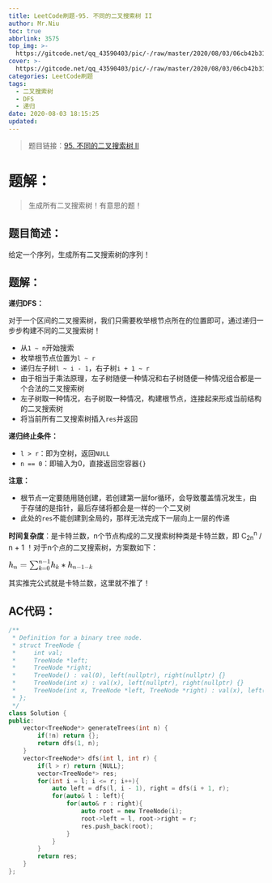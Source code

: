 ```yaml
---
title: LeetCode刷题-95. 不同的二叉搜索树 II
author: Mr.Niu
toc: true
abbrlink: 3575
top_img: >-
  https://gitcode.net/qq_43590403/pic/-/raw/master/2020/08/03/06cb42b3145cd9442359446004c0d14e.png
cover: >-
  https://gitcode.net/qq_43590403/pic/-/raw/master/2020/08/03/06cb42b3145cd9442359446004c0d14e.png
categories: LeetCode刷题
tags:
  - 二叉搜索树
  - DFS
  - 递归
date: 2020-08-03 18:15:25
updated:
---
```








> 题目链接：[95. 不同的二叉搜索树 II]( https://leetcode-cn.com/problems/unique-binary-search-trees-ii/)



# 题解：



> 生成所有二叉搜索树！有意思的题！



## 题目简述：

给定一个序列，生成所有二叉搜索树的序列！

## 题解：



**递归DFS：**

对于一个区间的二叉搜索树，我们只需要枚举根节点所在的位置即可，通过递归一步步构建不同的二叉搜索树！

- 从`1 ~ n`开始搜索
- 枚举根节点位置为`l ~ r`
- 递归左子树`l ~ i - 1`，右子树`i + 1 ~ r`
- 由于相当于乘法原理，左子树随便一种情况和右子树随便一种情况组合都是一个合法的二叉搜索树
- 左子树取一种情况，右子树取一种情况，构建根节点，连接起来形成当前结构的二叉搜索树
- 将当前所有二叉搜索树插入`res`并返回



**递归终止条件：**

- `l > r`：即为空树，返回`NULL`
- `n == 0`：即输入为0，直接返回空容器`{}`



**注意：**

- 根节点一定要随用随创建，若创建第一层for循环，会导致覆盖情况发生，由于存储的是指针，最后存储将都会是一样的一个二叉树
- 此处的`res`不能创建到全局的，那样无法完成下一层向上一层的传递





**时间复杂度**：是卡特兰数，n个节点构成的二叉搜索树种类是卡特兰数，即 C<sub>2n</sub><sup>n</sup> / n + 1 ！对于n个点的二叉搜索树，方案数如下：



<svg xmlns="http://www.w3.org/2000/svg" width="21.785ex" height="2.922ex" viewBox="0 -948 9629.1 1291.3" xmlns:xlink="http://www.w3.org/1999/xlink" aria-hidden="true" style=""><defs><path id="MJX-130-TEX-I-210E" d="M137 683Q138 683 209 688T282 694Q294 694 294 685Q294 674 258 534Q220 386 220 383Q220 381 227 388Q288 442 357 442Q411 442 444 415T478 336Q478 285 440 178T402 50Q403 36 407 31T422 26Q450 26 474 56T513 138Q516 149 519 151T535 153Q555 153 555 145Q555 144 551 130Q535 71 500 33Q466 -10 419 -10H414Q367 -10 346 17T325 74Q325 90 361 192T398 345Q398 404 354 404H349Q266 404 205 306L198 293L164 158Q132 28 127 16Q114 -11 83 -11Q69 -11 59 -2T48 16Q48 30 121 320L195 616Q195 629 188 632T149 637H128Q122 643 122 645T124 664Q129 683 137 683Z"></path><path id="MJX-130-TEX-I-1D45B" d="M21 287Q22 293 24 303T36 341T56 388T89 425T135 442Q171 442 195 424T225 390T231 369Q231 367 232 367L243 378Q304 442 382 442Q436 442 469 415T503 336T465 179T427 52Q427 26 444 26Q450 26 453 27Q482 32 505 65T540 145Q542 153 560 153Q580 153 580 145Q580 144 576 130Q568 101 554 73T508 17T439 -10Q392 -10 371 17T350 73Q350 92 386 193T423 345Q423 404 379 404H374Q288 404 229 303L222 291L189 157Q156 26 151 16Q138 -11 108 -11Q95 -11 87 -5T76 7T74 17Q74 30 112 180T152 343Q153 348 153 366Q153 405 129 405Q91 405 66 305Q60 285 60 284Q58 278 41 278H27Q21 284 21 287Z"></path><path id="MJX-130-TEX-N-3D" d="M56 347Q56 360 70 367H707Q722 359 722 347Q722 336 708 328L390 327H72Q56 332 56 347ZM56 153Q56 168 72 173H708Q722 163 722 153Q722 140 707 133H70Q56 140 56 153Z"></path><path id="MJX-130-TEX-SO-2211" d="M61 748Q64 750 489 750H913L954 640Q965 609 976 579T993 533T999 516H979L959 517Q936 579 886 621T777 682Q724 700 655 705T436 710H319Q183 710 183 709Q186 706 348 484T511 259Q517 250 513 244L490 216Q466 188 420 134T330 27L149 -187Q149 -188 362 -188Q388 -188 436 -188T506 -189Q679 -189 778 -162T936 -43Q946 -27 959 6H999L913 -249L489 -250Q65 -250 62 -248Q56 -246 56 -239Q56 -234 118 -161Q186 -81 245 -11L428 206Q428 207 242 462L57 717L56 728Q56 744 61 748Z"></path><path id="MJX-130-TEX-N-2212" d="M84 237T84 250T98 270H679Q694 262 694 250T679 230H98Q84 237 84 250Z"></path><path id="MJX-130-TEX-N-31" d="M213 578L200 573Q186 568 160 563T102 556H83V602H102Q149 604 189 617T245 641T273 663Q275 666 285 666Q294 666 302 660V361L303 61Q310 54 315 52T339 48T401 46H427V0H416Q395 3 257 3Q121 3 100 0H88V46H114Q136 46 152 46T177 47T193 50T201 52T207 57T213 61V578Z"></path><path id="MJX-130-TEX-I-1D458" d="M121 647Q121 657 125 670T137 683Q138 683 209 688T282 694Q294 694 294 686Q294 679 244 477Q194 279 194 272Q213 282 223 291Q247 309 292 354T362 415Q402 442 438 442Q468 442 485 423T503 369Q503 344 496 327T477 302T456 291T438 288Q418 288 406 299T394 328Q394 353 410 369T442 390L458 393Q446 405 434 405H430Q398 402 367 380T294 316T228 255Q230 254 243 252T267 246T293 238T320 224T342 206T359 180T365 147Q365 130 360 106T354 66Q354 26 381 26Q429 26 459 145Q461 153 479 153H483Q499 153 499 144Q499 139 496 130Q455 -11 378 -11Q333 -11 305 15T277 90Q277 108 280 121T283 145Q283 167 269 183T234 206T200 217T182 220H180Q168 178 159 139T145 81T136 44T129 20T122 7T111 -2Q98 -11 83 -11Q66 -11 57 -1T48 16Q48 26 85 176T158 471L195 616Q196 629 188 632T149 637H144Q134 637 131 637T124 640T121 647Z"></path><path id="MJX-130-TEX-N-30" d="M96 585Q152 666 249 666Q297 666 345 640T423 548Q460 465 460 320Q460 165 417 83Q397 41 362 16T301 -15T250 -22Q224 -22 198 -16T137 16T82 83Q39 165 39 320Q39 494 96 585ZM321 597Q291 629 250 629Q208 629 178 597Q153 571 145 525T137 333Q137 175 145 125T181 46Q209 16 250 16Q290 16 318 46Q347 76 354 130T362 333Q362 478 354 524T321 597Z"></path><path id="MJX-130-TEX-N-2217" d="M229 286Q216 420 216 436Q216 454 240 464Q241 464 245 464T251 465Q263 464 273 456T283 436Q283 419 277 356T270 286L328 328Q384 369 389 372T399 375Q412 375 423 365T435 338Q435 325 425 315Q420 312 357 282T289 250L355 219L425 184Q434 175 434 161Q434 146 425 136T401 125Q393 125 383 131T328 171L270 213Q283 79 283 63Q283 53 276 44T250 35Q231 35 224 44T216 63Q216 80 222 143T229 213L171 171Q115 130 110 127Q106 124 100 124Q87 124 76 134T64 161Q64 166 64 169T67 175T72 181T81 188T94 195T113 204T138 215T170 230T210 250L74 315Q65 324 65 338Q65 353 74 363T98 374Q106 374 116 368T171 328L229 286Z"></path></defs><g stroke="currentColor" fill="currentColor" stroke-width="0" transform="matrix(1 0 0 -1 0 0)"><g data-mml-node="math"><g data-mml-node="msub"><g data-mml-node="mi"><use xlink:href="#MJX-130-TEX-I-210E"></use></g><g data-mml-node="TeXAtom" transform="translate(576, -150) scale(0.707)" data-mjx-texclass="ORD"><g data-mml-node="mi"><use xlink:href="#MJX-130-TEX-I-1D45B"></use></g></g></g><g data-mml-node="mo" transform="translate(1328, 0)"><use xlink:href="#MJX-130-TEX-N-3D"></use></g><g data-mml-node="TeXAtom" data-mjx-texclass="ORD" transform="translate(2383.8, 0)"><g data-mml-node="mstyle"><g data-mml-node="munderover"><g data-mml-node="mo"><use xlink:href="#MJX-130-TEX-SO-2211"></use></g><g data-mml-node="TeXAtom" transform="translate(1056, 477.1) scale(0.707)" data-mjx-texclass="ORD"><g data-mml-node="mi"><use xlink:href="#MJX-130-TEX-I-1D45B"></use></g><g data-mml-node="mo" transform="translate(600, 0)"><use xlink:href="#MJX-130-TEX-N-2212"></use></g><g data-mml-node="mn" transform="translate(1378, 0)"><use xlink:href="#MJX-130-TEX-N-31"></use></g></g><g data-mml-node="TeXAtom" transform="translate(1056, -285.4) scale(0.707)" data-mjx-texclass="ORD"><g data-mml-node="mi"><use xlink:href="#MJX-130-TEX-I-1D458"></use></g><g data-mml-node="mo" transform="translate(521, 0)"><use xlink:href="#MJX-130-TEX-N-3D"></use></g><g data-mml-node="mn" transform="translate(1299, 0)"><use xlink:href="#MJX-130-TEX-N-30"></use></g></g></g></g></g><g data-mml-node="msub" transform="translate(4817.8, 0)"><g data-mml-node="mi"><use xlink:href="#MJX-130-TEX-I-210E"></use></g><g data-mml-node="TeXAtom" transform="translate(576, -150) scale(0.707)" data-mjx-texclass="ORD"><g data-mml-node="mi"><use xlink:href="#MJX-130-TEX-I-1D458"></use></g></g></g><g data-mml-node="mo" transform="translate(6034.4, 0)"><use xlink:href="#MJX-130-TEX-N-2217"></use></g><g data-mml-node="msub" transform="translate(6756.6, 0)"><g data-mml-node="mi"><use xlink:href="#MJX-130-TEX-I-210E"></use></g><g data-mml-node="TeXAtom" transform="translate(576, -150) scale(0.707)" data-mjx-texclass="ORD"><g data-mml-node="mi"><use xlink:href="#MJX-130-TEX-I-1D45B"></use></g><g data-mml-node="mo" transform="translate(600, 0)"><use xlink:href="#MJX-130-TEX-N-2212"></use></g><g data-mml-node="mn" transform="translate(1378, 0)"><use xlink:href="#MJX-130-TEX-N-31"></use></g><g data-mml-node="mo" transform="translate(1878, 0)"><use xlink:href="#MJX-130-TEX-N-2212"></use></g><g data-mml-node="mi" transform="translate(2656, 0)"><use xlink:href="#MJX-130-TEX-I-1D458"></use></g></g></g></g></g></svg>

其实推完公式就是卡特兰数，这里就不推了！

## AC代码：



```c++
/**
 * Definition for a binary tree node.
 * struct TreeNode {
 *     int val;
 *     TreeNode *left;
 *     TreeNode *right;
 *     TreeNode() : val(0), left(nullptr), right(nullptr) {}
 *     TreeNode(int x) : val(x), left(nullptr), right(nullptr) {}
 *     TreeNode(int x, TreeNode *left, TreeNode *right) : val(x), left(left), right(right) {}
 * };
 */
class Solution {
public:
    vector<TreeNode*> generateTrees(int n) {
        if(!n) return {};
        return dfs(1, n);
    }
    vector<TreeNode*> dfs(int l, int r) {
        if(l > r) return {NULL};
        vector<TreeNode*> res;
        for(int i = l; i <= r; i++){
            auto left = dfs(l, i - 1), right = dfs(i + 1, r);
            for(auto& l : left){
                for(auto& r : right){
                    auto root = new TreeNode(i);
                    root->left = l, root->right = r;
                    res.push_back(root);
                }
            }
        }
        return res;
    }
};
```



